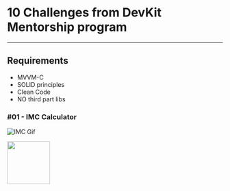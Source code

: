 # 10 Challenges from DevKit Mentorship program
---

## Requirements
- MVVM-C
- SOLID principles
- Clean Code
- NO third part libs

### #01 - IMC Calculator

![IMC Gif](https://github.com/gaspar-d/DevKit_Challenges/blob/main/Challenge/Resources/IMC.gif)

<img src="https://github.com/gaspar-d/DevKit_Challenges/blob/main/Challenge/Resources/IMC.gif" width="100" />
